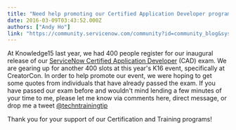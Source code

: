 ```yaml
---
title: "Need help promoting our Certified Application Developer program"
date: 2016-03-09T03:43:52.000Z
authors: ["Andy Ho"]
link: "https://community.servicenow.com/community?id=community_blog&sys_id=c38c6ae1dbd0dbc01dcaf3231f961903"
---
```

<p>At Knowledge15 last year, we had 400 people register for our inaugural release of our <a title="w.servicenow.com/services/training-and-certification/certified-application-developer.html" href="http://www.servicenow.com/services/training-and-certification/certified-application-developer.html">ServiceNow Certified Application Developer</a> (CAD) exam. We are gearing up for another 400 slots at this year's K16 event, specifically at CreatorCon. In order to help promote our event, we were hoping to get some quotes from individuals that have already passed the exam. If you have passed our exam before and wouldn't mind lending a few minutes of your time to me, please let me know via comments here, direct message, or drop me a tweet <a title="witter.com/techtrainingtip" href="https://twitter.com/techtrainingtip">@techntrainingtip</a></p><p></p><p>Thank you for your support of our Certification and Training programs!</p>